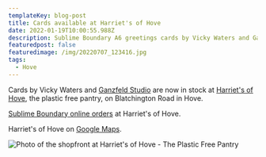 ```yaml
---
templateKey: blog-post
title: Cards available at Harriet's of Hove
date: 2022-01-19T10:00:55.988Z
description: Sublime Boundary A6 greetings cards by Vicky Waters and Ganzfeld Studio
featuredpost: false
featuredimage: /img/20220707_123416.jpg
tags:
  - Hove
---
```

Cards by Vicky Waters and [Ganzfeld Studio](https://ganzfeld.studio) are now in stock at [Harriet's of Hove](https://www.harrietsofhove.com/), the plastic free pantry, on Blatchington Road in Hove. 

[Sublime Boundary online orders](https://www.harrietsofhove.com/?s=sublime+boundary) at Harriet's of Hove.

Harriet's of Hove on [Google Maps](https://goo.gl/maps/Lt3wjMHVEUSseAJD7).

![Photo of the shopfront at Harriet's of Hove - The Plastic Free Pantry](/img/20220707_123416.jpg)